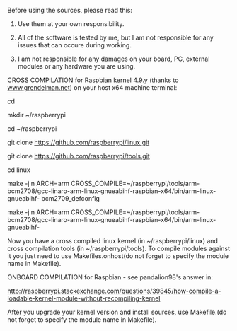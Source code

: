 Before using the sources, please read this:

1. Use them at your own responsibility.

3. All of the software is tested by me, but I am not responsible for any issues that can occure during working.

4. I am not responsible for any damages on your board, PC, external modules or any hardware you are using.

CROSS COMPILATION for Raspbian kernel 4.9.y (thanks to www.grendelman.net)
on your host x64 machine terminal:

cd
 
mkdir ~/raspberrypi

cd ~/raspberrypi

git clone https://github.com/raspberrypi/linux.git

git clone https://github.com/raspberrypi/tools.git

cd linux

make -j n ARCH=arm CROSS_COMPILE=~/raspberrypi/tools/arm-bcm2708/gcc-linaro-arm-linux-gnueabihf-raspbian-x64/bin/arm-linux-gnueabihf- bcm2709_defconfig

make -j n ARCH=arm CROSS_COMPILE=~/raspberrypi/tools/arm-bcm2708/gcc-linaro-arm-linux-gnueabihf-raspbian-x64/bin/arm-linux-gnueabihf-

Now you have a cross compiled linux kernel (in ~/raspberrypi/linux) and cross compilation tools (in ~/raspberrypi/tools).
To compile modules against it you just need to use Makefiles.onhost(do not forget to specify the module name in Makefile).

ONBOARD COMPILATION for Raspbian - see pandalion98's answer in:

http://raspberrypi.stackexchange.com/questions/39845/how-compile-a-loadable-kernel-module-without-recompiling-kernel

After you upgrade your kernel version and install sources, use Makefile.(do not forget to specify the module name in Makefile).
